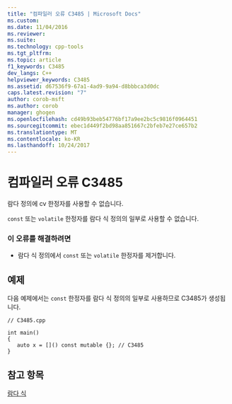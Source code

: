 ```yaml
---
title: "컴파일러 오류 C3485 | Microsoft Docs"
ms.custom: 
ms.date: 11/04/2016
ms.reviewer: 
ms.suite: 
ms.technology: cpp-tools
ms.tgt_pltfrm: 
ms.topic: article
f1_keywords: C3485
dev_langs: C++
helpviewer_keywords: C3485
ms.assetid: d67536f9-67a1-4ad9-9a94-d8bbbca3d0dc
caps.latest.revision: "7"
author: corob-msft
ms.author: corob
manager: ghogen
ms.openlocfilehash: cd49b93beb54776bf17a9ee2bc5c9816f0964451
ms.sourcegitcommit: ebec1d449f2bd98aa851667c2bfeb7e27ce657b2
ms.translationtype: MT
ms.contentlocale: ko-KR
ms.lasthandoff: 10/24/2017
---
```

# <a name="compiler-error-c3485"></a>컴파일러 오류 C3485
람다 정의에 cv 한정자를 사용할 수 없습니다.  
  
 `const` 또는 `volatile` 한정자를 람다 식 정의의 일부로 사용할 수 없습니다.  
  
### <a name="to-correct-this-error"></a>이 오류를 해결하려면  
  
-   람다 식 정의에서 `const` 또는 `volatile` 한정자를 제거합니다.  
  
## <a name="example"></a>예제  
 다음 예제에서는 `const` 한정자를 람다 식 정의의 일부로 사용하므로 C3485가 생성됩니다.  
  
```  
// C3485.cpp  
  
int main()  
{  
   auto x = []() const mutable {}; // C3485  
}  
```  
  
## <a name="see-also"></a>참고 항목  
 [람다 식](../../cpp/lambda-expressions-in-cpp.md)